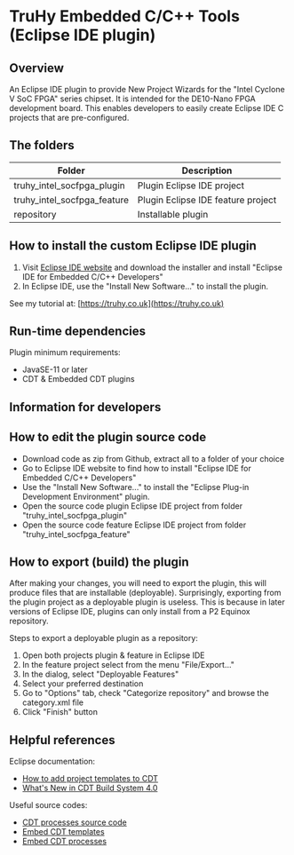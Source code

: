 # TruHy Embedded C/C++ Tools (Eclipse IDE plugin)

## Overview

An Eclipse IDE plugin to provide New Project Wizards for the "Intel Cyclone V SoC FPGA" series chipset.  It is intended for the DE10-Nano FPGA development board.  This enables developers to easily create Eclipse IDE C projects that are pre-configured.

## The folders

| Folder                      | Description                        |
| ----------------------------| ---------------------------------- |
| truhy_intel_socfpga_plugin  | Plugin Eclipse IDE project         |
| truhy_intel_socfpga_feature | Plugin Eclipse IDE feature project |
| repository                  | Installable plugin                 |

## How to install the custom Eclipse IDE plugin

1. Visit [Eclipse IDE website](https://www.eclipse.org/downloads/) and download the installer and install "Eclipse IDE for Embedded C/C++ Developers"
2. In Eclipse IDE, use the "Install New Software..." to install the plugin.

See my tutorial at:
[https://truhy.co.uk](https://truhy.co.uk)

## Run-time dependencies

Plugin minimum requirements:
- JavaSE-11 or later
- CDT & Embedded CDT plugins

## Information for developers

## How to edit the plugin source code

- Download code as zip from Github, extract all to a folder of your choice
- Go to Eclipse IDE website to find how to install "Eclipse IDE for Embedded C/C++ Developers"
- Use the "Install New Software..." to install the "Eclipse Plug-in Development Environment" plugin.
- Open the source code plugin Eclipse IDE project from folder "truhy_intel_socfpga_plugin"
- Open the source code feature Eclipse IDE project from folder "truhy_intel_socfpga_feature"

## How to export (build) the plugin

After making your changes, you will need to export the plugin, this will produce files that are installable (deployable).  Surprisingly, exporting from the plugin project as a deployable plugin is useless.  This is because in later versions of Eclipse IDE, plugins can only install from a P2 Equinox repository.

Steps to export a deployable plugin as a repository:
1. Open both projects plugin & feature in Eclipse IDE
2. In the feature project select from the menu "File/Export..."
3. In the dialog, select "Deployable Features"
4. Select your preferred destination
5. Go to "Options" tab, check "Categorize repository" and browse the category.xml file
6. Click "Finish" button

## Helpful references

Eclipse documentation:
- [How to add project templates to CDT](https://help.eclipse.org/2023-06/index.jsp?topic=%2Forg.eclipse.cdt.doc.isv%2Fguide%2FprojectTemplateEngine%2FHowtodeveloptemplates.html&anchor=howto%2edevelop%2etemplates)
- [What's New in CDT Build System 4.0](https://help.eclipse.org/2023-06/index.jsp?topic=%2Forg.eclipse.cdt.doc.isv%2Fguide%2Fcdt_build_system%2Fwhats_new%2F4.0%2Fwhats_new_CBS_40.html&cp%3D13_0_3)

Useful source codes:
- [CDT processes source code](https://github.com/eclipse-cdt/cdt/tree/main/core/org.eclipse.cdt.core/templateengine/org/eclipse/cdt/core/templateengine/process/processes)
- [Embed CDT templates](https://github.com/eclipse-embed-cdt/eclipse-plugins/tree/master/plugins)
- [Embed CDT processes](https://github.com/eclipse-embed-cdt/eclipse-plugins/tree/master/plugins/org.eclipse.embedcdt.templates.core/src/org/eclipse/embedcdt/templates/core/processes)
